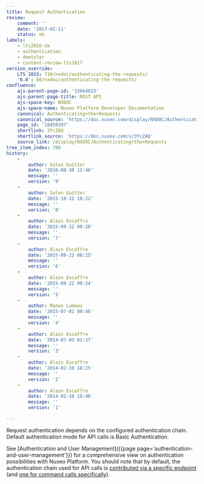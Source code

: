 ```yaml
---
title: Request Authentication
review:
    comment: ''
    date: '2017-01-11'
    status: ok
labels:
    - lts2016-ok
    - authentication
    - dmetzler
    - content-review-lts2017
version_override:
    LTS 2015: 710/nxdoc/authenticating-the-requests/
    '6.0': 60/nxdoc/authenticating-the-requests/
confluence:
    ajs-parent-page-id: '13664833'
    ajs-parent-page-title: REST API
    ajs-space-key: NXDOC
    ajs-space-name: Nuxeo Platform Developer Documentation
    canonical: Authenticating+the+Requests
    canonical_source: 'https://doc.nuxeo.com/display/NXDOC/Authenticating+the+Requests'
    page_id: '18450397'
    shortlink: 3YcZAQ
    shortlink_source: 'https://doc.nuxeo.com/x/3YcZAQ'
    source_link: /display/NXDOC/Authenticating+the+Requests
tree_item_index: 700
history:
    -
        author: Solen Guitter
        date: '2016-08-30 12:46'
        message: ''
        version: '9'
    -
        author: Solen Guitter
        date: '2015-10-12 10:22'
        message: ''
        version: '8'
    -
        author: Alain Escaffre
        date: '2015-09-22 00:26'
        message: ''
        version: '7'
    -
        author: Alain Escaffre
        date: '2015-09-22 00:25'
        message: ''
        version: '6'
    -
        author: Alain Escaffre
        date: '2015-09-22 00:24'
        message: ''
        version: '5'
    -
        author: Manon Lumeau
        date: '2015-07-01 08:46'
        message: ''
        version: '4'
    -
        author: Alain Escaffre
        date: '2014-07-03 02:37'
        message: ''
        version: '3'
    -
        author: Alain Escaffre
        date: '2014-02-10 18:25'
        message: ''
        version: '2'
    -
        author: Alain Escaffre
        date: '2014-02-10 16:46'
        message: ''
        version: '1'

---
```

Request authentication depends on the configured authentication chain. Default authentication mode for API calls is Basic Authentication.

See [Authentication and User Management]({{page page='authentication-and-user-management'}}) for a comprehensive view on authentication possibilities with Nuxeo Platform. You should note that by default, the authentication chain used for API calls is [contributed via a specific endpoint](http://explorer.nuxeo.com/nuxeo/site/distribution/9.10/viewExtensionPoint/org.nuxeo.ecm.platform.ui.web.auth.service.PluggableAuthenticationService--specificChains) (and [one for command calls specifically](http://explorer.nuxeo.com/nuxeo/site/distribution/9.10/viewContribution/org.nuxeo.ecm.automation.server.auth.config--specificChains)).
